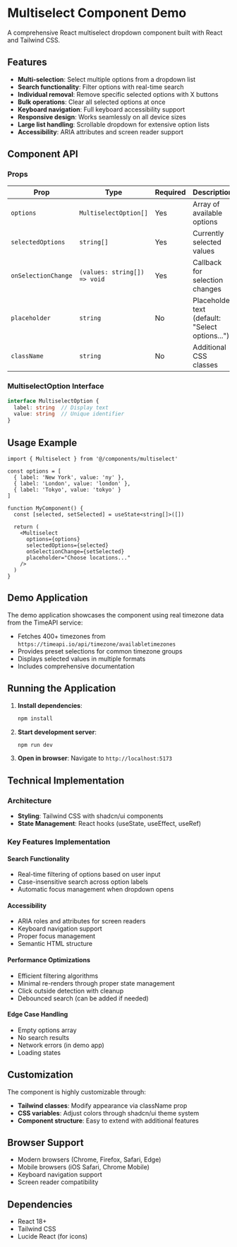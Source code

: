 # Multiselect Component Demo

A comprehensive React multiselect dropdown component built with React and Tailwind CSS.

## Features

- **Multi-selection**: Select multiple options from a dropdown list
- **Search functionality**: Filter options with real-time search
- **Individual removal**: Remove specific selected options with X buttons
- **Bulk operations**: Clear all selected options at once
- **Keyboard navigation**: Full keyboard accessibility support
- **Responsive design**: Works seamlessly on all device sizes
- **Large list handling**: Scrollable dropdown for extensive option lists
- **Accessibility**: ARIA attributes and screen reader support

## Component API

### Props

| Prop | Type | Required | Description |
|------|------|----------|-------------|
| `options` | `MultiselectOption[]` | Yes | Array of available options |
| `selectedOptions` | `string[]` | Yes | Currently selected values |
| `onSelectionChange` | `(values: string[]) => void` | Yes | Callback for selection changes |
| `placeholder` | `string` | No | Placeholder text (default: "Select options...") |
| `className` | `string` | No | Additional CSS classes |

### MultiselectOption Interface

```typescript
interface MultiselectOption {
  label: string  // Display text
  value: string  // Unique identifier
}
```

## Usage Example

```tsx
import { Multiselect } from '@/components/multiselect'

const options = [
  { label: 'New York', value: 'ny' },
  { label: 'London', value: 'london' },
  { label: 'Tokyo', value: 'tokyo' }
]

function MyComponent() {
  const [selected, setSelected] = useState<string[]>([])

  return (
    <Multiselect
      options={options}
      selectedOptions={selected}
      onSelectionChange={setSelected}
      placeholder="Choose locations..."
    />
  )
}
```

## Demo Application

The demo application showcases the component using real timezone data from the TimeAPI service:

- Fetches 400+ timezones from `https://timeapi.io/api/timezone/availabletimezones`
- Provides preset selections for common timezone groups
- Displays selected values in multiple formats
- Includes comprehensive documentation

## Running the Application

1. **Install dependencies**:
   ```bash
   npm install
   ```

2. **Start development server**:
   ```bash
   npm run dev
   ```

3. **Open in browser**:
   Navigate to `http://localhost:5173`

## Technical Implementation

### Architecture
- **Styling**: Tailwind CSS with shadcn/ui components
- **State Management**: React hooks (useState, useEffect, useRef)

### Key Features Implementation

#### Search Functionality
- Real-time filtering of options based on user input
- Case-insensitive search across option labels
- Automatic focus management when dropdown opens

#### Accessibility
- ARIA roles and attributes for screen readers
- Keyboard navigation support
- Proper focus management
- Semantic HTML structure

#### Performance Optimizations
- Efficient filtering algorithms
- Minimal re-renders through proper state management
- Click outside detection with cleanup
- Debounced search (can be added if needed)

#### Edge Case Handling
- Empty options array
- No search results
- Network errors (in demo app)
- Loading states

## Customization

The component is highly customizable through:

- **Tailwind classes**: Modify appearance via className prop
- **CSS variables**: Adjust colors through shadcn/ui theme system
- **Component structure**: Easy to extend with additional features

## Browser Support

- Modern browsers (Chrome, Firefox, Safari, Edge)
- Mobile browsers (iOS Safari, Chrome Mobile)
- Keyboard navigation support
- Screen reader compatibility

## Dependencies

- React 18+
- Tailwind CSS
- Lucide React (for icons)
